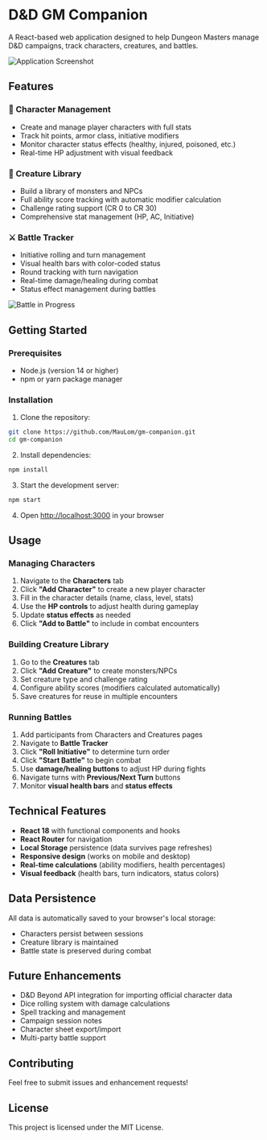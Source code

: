 # D&D GM Companion

A React-based web application designed to help Dungeon Masters manage D&D campaigns, track characters, creatures, and battles.

![Application Screenshot](https://github.com/user-attachments/assets/e59a2270-68ce-4c89-ae56-36b8a21c8234)

## Features

### 📜 Character Management
- Create and manage player characters with full stats
- Track hit points, armor class, initiative modifiers
- Monitor character status effects (healthy, injured, poisoned, etc.)
- Real-time HP adjustment with visual feedback

### 🐉 Creature Library
- Build a library of monsters and NPCs
- Full ability score tracking with automatic modifier calculation
- Challenge rating support (CR 0 to CR 30)
- Comprehensive stat management (HP, AC, Initiative)

### ⚔️ Battle Tracker
- Initiative rolling and turn management
- Visual health bars with color-coded status
- Round tracking with turn navigation
- Real-time damage/healing during combat
- Status effect management during battles

![Battle in Progress](https://github.com/user-attachments/assets/5fabbee2-103a-4c47-a94c-3c838e1779f9)

## Getting Started

### Prerequisites
- Node.js (version 14 or higher)
- npm or yarn package manager

### Installation

1. Clone the repository:
```bash
git clone https://github.com/MauLom/gm-companion.git
cd gm-companion
```

2. Install dependencies:
```bash
npm install
```

3. Start the development server:
```bash
npm start
```

4. Open [http://localhost:3000](http://localhost:3000) in your browser

## Usage

### Managing Characters
1. Navigate to the **Characters** tab
2. Click **"Add Character"** to create a new player character
3. Fill in the character details (name, class, level, stats)
4. Use the **HP controls** to adjust health during gameplay
5. Update **status effects** as needed
6. Click **"Add to Battle"** to include in combat encounters

### Building Creature Library
1. Go to the **Creatures** tab
2. Click **"Add Creature"** to create monsters/NPCs
3. Set creature type and challenge rating
4. Configure ability scores (modifiers calculated automatically)
5. Save creatures for reuse in multiple encounters

### Running Battles
1. Add participants from Characters and Creatures pages
2. Navigate to **Battle Tracker**
3. Click **"Roll Initiative"** to determine turn order
4. Click **"Start Battle"** to begin combat
5. Use **damage/healing buttons** to adjust HP during fights
6. Navigate turns with **Previous/Next Turn** buttons
7. Monitor **visual health bars** and **status effects**

## Technical Features

- **React 18** with functional components and hooks
- **React Router** for navigation
- **Local Storage** persistence (data survives page refreshes)
- **Responsive design** (works on mobile and desktop)
- **Real-time calculations** (ability modifiers, health percentages)
- **Visual feedback** (health bars, turn indicators, status colors)

## Data Persistence

All data is automatically saved to your browser's local storage:
- Characters persist between sessions
- Creature library is maintained
- Battle state is preserved during combat

## Future Enhancements

- D&D Beyond API integration for importing official character data
- Dice rolling system with damage calculations
- Spell tracking and management
- Campaign session notes
- Character sheet export/import
- Multi-party battle support

## Contributing

Feel free to submit issues and enhancement requests!

## License

This project is licensed under the MIT License.